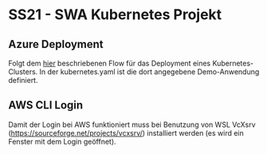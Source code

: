 # SS21 - SWA Kubernetes Projekt

## Azure Deployment

Folgt dem [hier](https://docs.microsoft.com/de-de/azure/aks/kubernetes-walkthrough) beschriebenen Flow für das Deployment eines Kubernetes-Clusters. In der kubernetes.yaml ist die dort angegebene Demo-Anwendung definiert.

## AWS CLI Login

Damit der Login bei AWS funktioniert muss bei Benutzung von WSL VcXsrv (https://sourceforge.net/projects/vcxsrv/) installiert werden (es wird ein Fenster mit dem Login geöffnet).